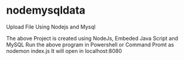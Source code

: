 # nodemysqldata
Upload File Using Nodejs and Mysql

The above Project is created using NodeJs, Embeded Java Script and MySQL
Run the above program in Powershell or Command Promt as nodemon index.js
It will open in localhost:8080
